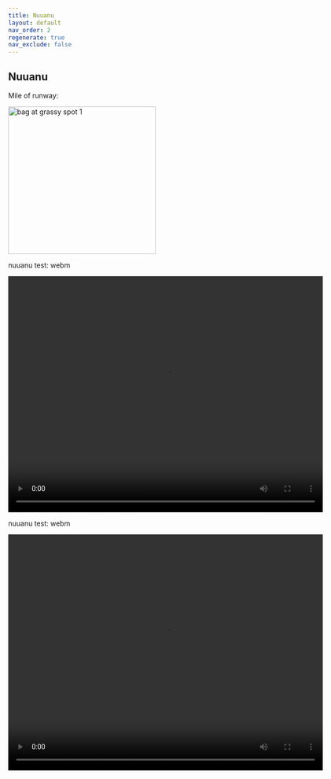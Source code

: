 ```yaml
---
title: Nuuanu
layout: default
nav_order: 2
regenerate: true
nav_exclude: false
---
```


## Nuuanu




Mile of runway:


<p><img src="../oahuv1/images/nuuanu/IMG_0929.JPG"   alt="bag at grassy spot 1" height="300px" /></p>


nuuanu test:  webm
<p>
<video width="640" height="480" controls>
<source src="../oahuv1/images/nuuanu/nuuanu0.webm" type="video/webm">
  Your browser does not support the video tag.
</video>
</p>
<p></p>







nuuanu test:  webm
<p>
<video width="640" height="480" controls>
<source src="../oahuv1/images/nuuanu/nuuanu.webm" type="video/webm">
  Your browser does not support the video tag.
</video>
</p>
<p></p>

